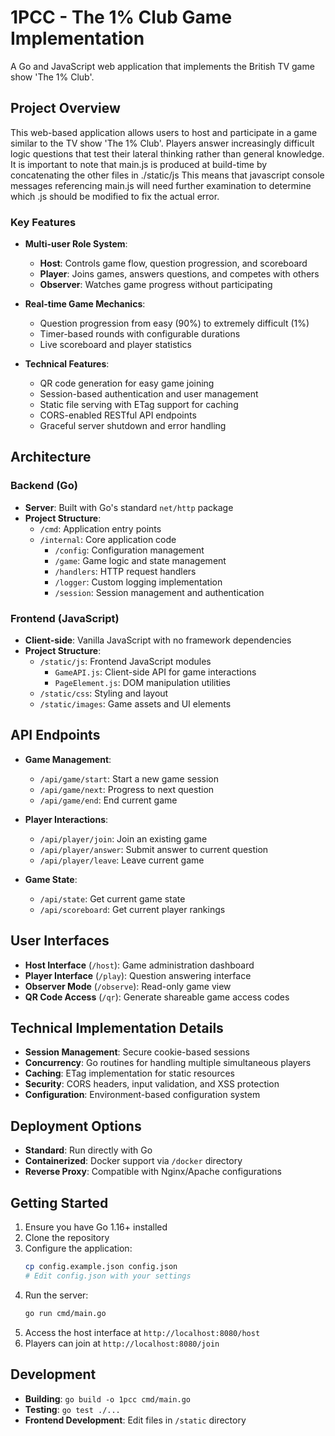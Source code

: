 # 1PCC - The 1% Club Game Implementation

A Go and JavaScript web application that implements the British TV game show 'The 1% Club'.

## Project Overview

This web-based application allows users to host and participate in a game similar to the TV show 'The 1% Club'. Players answer increasingly difficult logic questions that test their lateral thinking rather than general knowledge.
It is important to note that main.js is produced at build-time by concatenating the other files in ./static/js
This means that javascript console messages referencing main.js will need further examination to determine which
.js should be modified to fix the actual error.

### Key Features

- **Multi-user Role System**:
  - **Host**: Controls game flow, question progression, and scoreboard
  - **Player**: Joins games, answers questions, and competes with others
  - **Observer**: Watches game progress without participating

- **Real-time Game Mechanics**:
  - Question progression from easy (90%) to extremely difficult (1%)
  - Timer-based rounds with configurable durations
  - Live scoreboard and player statistics

- **Technical Features**:
  - QR code generation for easy game joining
  - Session-based authentication and user management
  - Static file serving with ETag support for caching
  - CORS-enabled RESTful API endpoints
  - Graceful server shutdown and error handling

## Architecture

### Backend (Go)

- **Server**: Built with Go's standard `net/http` package
- **Project Structure**:
  - `/cmd`: Application entry points
  - `/internal`: Core application code
    - `/config`: Configuration management
    - `/game`: Game logic and state management
    - `/handlers`: HTTP request handlers
    - `/logger`: Custom logging implementation
    - `/session`: Session management and authentication

### Frontend (JavaScript)

- **Client-side**: Vanilla JavaScript with no framework dependencies
- **Project Structure**:
  - `/static/js`: Frontend JavaScript modules
    - `GameAPI.js`: Client-side API for game interactions
    - `PageElement.js`: DOM manipulation utilities
  - `/static/css`: Styling and layout
  - `/static/images`: Game assets and UI elements

## API Endpoints

- **Game Management**:
  - `/api/game/start`: Start a new game session
  - `/api/game/next`: Progress to next question
  - `/api/game/end`: End current game

- **Player Interactions**:
  - `/api/player/join`: Join an existing game
  - `/api/player/answer`: Submit answer to current question
  - `/api/player/leave`: Leave current game

- **Game State**:
  - `/api/state`: Get current game state
  - `/api/scoreboard`: Get current player rankings

## User Interfaces

- **Host Interface** (`/host`): Game administration dashboard
- **Player Interface** (`/play`): Question answering interface
- **Observer Mode** (`/observe`): Read-only game view
- **QR Code Access** (`/qr`): Generate shareable game access codes

## Technical Implementation Details

- **Session Management**: Secure cookie-based sessions
- **Concurrency**: Go routines for handling multiple simultaneous players
- **Caching**: ETag implementation for static resources
- **Security**: CORS headers, input validation, and XSS protection
- **Configuration**: Environment-based configuration system

## Deployment Options

- **Standard**: Run directly with Go
- **Containerized**: Docker support via `/docker` directory
- **Reverse Proxy**: Compatible with Nginx/Apache configurations

## Getting Started

1. Ensure you have Go 1.16+ installed
2. Clone the repository
3. Configure the application:
   ```bash
   cp config.example.json config.json
   # Edit config.json with your settings
   ```
4. Run the server:
   ```bash
   go run cmd/main.go
   ```
5. Access the host interface at `http://localhost:8080/host`
6. Players can join at `http://localhost:8080/join`

## Development

- **Building**: `go build -o 1pcc cmd/main.go`
- **Testing**: `go test ./...`
- **Frontend Development**: Edit files in `/static` directory

